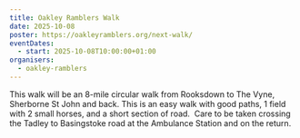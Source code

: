 ```yaml
---
title: Oakley Ramblers Walk
date: 2025-10-08
poster: https://oakleyramblers.org/next-walk/
eventDates:
  - start: 2025-10-08T10:00:00+01:00
organisers:
  - oakley-ramblers
---
```

This walk will be an 8-mile circular walk from Rooksdown to The Vyne, Sherborne St John and back. This is an easy walk with good paths, 1 field with 2 small horses, and a short section of road.  Care to be taken crossing the Tadley to Basingstoke road at the Ambulance Station and on the return.
